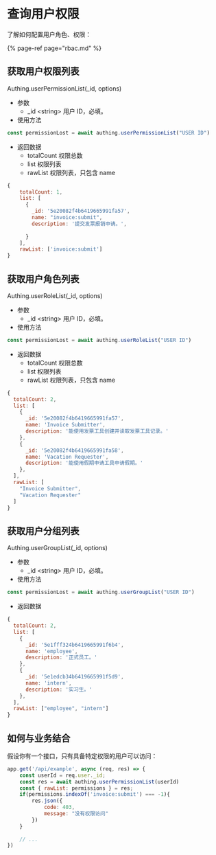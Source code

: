 # 查询用户权限

了解如何配置用户角色、权限：

{% page-ref page="rbac.md" %}

## 获取用户权限列表

Authing.userPermissionList\(\_id, options\)

* 参数
  * \_id &lt;string&gt; 用户 ID，必填。
* 使用方法

```javascript
const permissionLost = await authing.userPermissionList("USER ID")
```

* 返回数据
  * totalCount 权限总数
  * list 权限列表
  * rawList 权限列表，只包含 name

```javascript
{
    totalCount: 1,
    list: [
      {
        _id: '5e20082f4b6419665991fa57',
        name: "invoice:submit",
        description: '提交发票报销申请。',
        
      }
    ],
    rawList: ['invoice:submit']
}
```



## 获取用户角色列表

Authing.userRoleList\(\_id, options\)

* 参数
  * \_id &lt;string&gt; 用户 ID，必填。
* 使用方法

```javascript
const permissionLost = await authing.userRoleList("USER ID")
```

* 返回数据
  * totalCount 权限总数
  * list 权限列表
  * rawList 权限列表，只包含 name

```javascript
{
  totalCount: 2,
  list: [
    {
      _id: '5e20082f4b6419665991fa57',
      name: 'Invoice Submitter',
      description: '能使用发票工具创建并读取发票工具记录。'
    },
    {
      _id: '5e20082f4b6419665991fa58',
      name: 'Vacation Requester',
      description: '能使用假期申请工具申请假期。'
    },
  ],
  rawList: [
    "Invoice Submitter",
    "Vacation Requester"
  ]
}
```

## 获取用户分组列表

Authing.userGroupList\(\_id, options\)

* 参数
  * \_id &lt;string&gt; 用户 ID，必填。
* 使用方法

```javascript
const permissionLost = await authing.userGroupList("USER ID")
```

* 返回数据

```javascript
{
  totalCount: 2,
  list: [
    {
      _id: '5e1fff324b6419665991f6b4',
      name: 'employee',
      description: '正式员工。'
    },
    {
      _id: '5e1edcb34b6419665991f5d9',
      name: 'intern',
      description: '实习生。'
    },
  ],
  rawList: ["employee", "intern"]
}
```

## 如何与业务结合

假设你有一个接口，只有具备特定权限的用户可以访问：

```javascript
app.get('/api/example', async (req, res) => {
    const userId = req.user._id;
    const res = await authing.userPermissionList(userId)
    const { rawList: permissions } = res;
    if(permissions.indexOf('invoice:submit') === -1){
        res.json({
            code: 403,
            message: "没有权限访问"
        })
    }
    
    // ...
})
```





